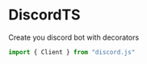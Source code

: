 # DiscordTS
Create you discord bot with decorators

```javascript
import { Client } from "discord.js"
```
